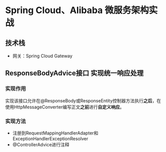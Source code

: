 # Spring Cloud、Alibaba 微服务架构实战

## 技术栈

* 网关：Spring Cloud Gateway

## ResponseBodyAdvice接口 实现统一响应处理

### 实现作用

实现该接口允许在@ResponseBody或ResponseEntity控制器方法执行**之后**，在使用HttpMessageConverter编写正文**之前**进行**自定义响应**。

### 实现方法

- 注册到RequestMappingHandlerAdapter和ExceptionHandlerExceptionResolver
- @ControllerAdvice进行注释
